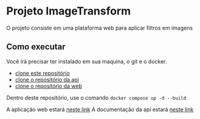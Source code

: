 # Projeto ImageTransform

O projeto consiste em uma plataforma web para aplicar filtros em imagens

## Como executar

Você irá precisar ter instalado em sua maquina, o git e o docker.

- [clone este repositório](https://github.com/mauriciobenjamin700/image-transform.git)
- [clone o repositório da api](https://github.com/mauriciobenjamin700/image-transform-api.git)
- [clone o repositório da web](https://github.com/mauriciobenjamin700/image-transform-web.git)

Dentro deste repositório, use o comando `docker compose up -d --build`

A aplicação web estará [neste link](http://localhost:8080)
A documentação da api estará [neste link](http://localhost:8081)
